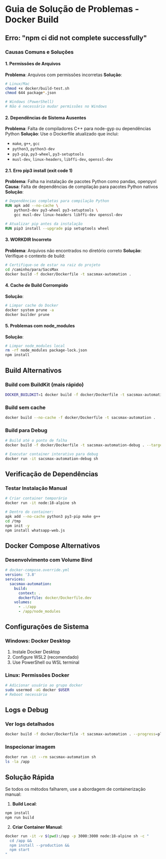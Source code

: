# Guia de Solução de Problemas - Docker Build

## Erro: "npm ci did not complete successfully"

### Causas Comuns e Soluções

#### 1. **Permissões de Arquivos**
**Problema**: Arquivos com permissões incorretas
**Solução**:
```bash
# Linux/Mac
chmod +x docker/build-test.sh
chmod 644 package*.json

# Windows (PowerShell)
# Não é necessário mudar permissões no Windows
```

#### 2. **Dependências de Sistema Ausentes**
**Problema**: Falta de compiladores C++ para node-gyp ou dependências Python
**Solução**: Use o Dockerfile atualizado que inclui:
- `make`, `g++`, `gcc`
- `python3`, `python3-dev`
- `py3-pip`, `py3-wheel`, `py3-setuptools`
- `musl-dev`, `linux-headers`, `libffi-dev`, `openssl-dev`

#### 2.1. **Erro pip3 install (exit code 1)**
**Problema**: Falha na instalação de pacotes Python como pandas, openpyxl
**Causa**: Falta de dependências de compilação para pacotes Python nativos
**Solução**:
```dockerfile
# Dependências completas para compilação Python
RUN apk add --no-cache \
    python3-dev py3-wheel py3-setuptools \
    gcc musl-dev linux-headers libffi-dev openssl-dev

# Atualizar pip antes da instalação
RUN pip3 install --upgrade pip setuptools wheel
```

#### 3. **WORKDIR Incorreto**
**Problema**: Arquivos não encontrados no diretório correto
**Solução**: Verifique o contexto de build:
```bash
# Certifique-se de estar na raiz do projeto
cd /caminho/para/SacsMax
docker build -f docker/Dockerfile -t sacsmax-automation .
```

#### 4. **Cache de Build Corrompido**
**Solução**:
```bash
# Limpar cache do Docker
docker system prune -a
docker builder prune
```

#### 5. **Problemas com node_modules**
**Solução**:
```bash
# Limpar node_modules local
rm -rf node_modules package-lock.json
npm install
```

## Build Alternativos

### Build com BuildKit (mais rápido)
```bash
DOCKER_BUILDKIT=1 docker build -f docker/Dockerfile -t sacsmax-automation .
```

### Build sem cache
```bash
docker build --no-cache -f docker/Dockerfile -t sacsmax-automation .
```

### Build para Debug
```bash
# Build até o ponto de falha
docker build -f docker/Dockerfile -t sacsmax-automation-debug . --target dependencies

# Executar container interativo para debug
docker run -it sacsmax-automation-debug sh
```

## Verificação de Dependências

### Testar Instalação Manual
```bash
# Criar container temporário
docker run -it node:18-alpine sh

# Dentro do container:
apk add --no-cache python3 py3-pip make g++
cd /tmp
npm init -y
npm install whatsapp-web.js
```

## Docker Compose Alternativos

### Desenvolvimento com Volume Bind
```yaml
# docker-compose.override.yml
version: '3.8'
services:
  sacsmax-automation:
    build:
      context: .
      dockerfile: docker/Dockerfile.dev
    volumes:
      - .:/app
      - /app/node_modules
```

## Configurações de Sistema

### Windows: Docker Desktop
1. Instale Docker Desktop
2. Configure WSL2 (recomendado)
3. Use PowerShell ou WSL terminal

### Linux: Permissões Docker
```bash
# Adicionar usuário ao grupo docker
sudo usermod -aG docker $USER
# Reboot necessário
```

## Logs e Debug

### Ver logs detalhados
```bash
docker build -f docker/Dockerfile -t sacsmax-automation . --progress=plain
```

### Inspecionar imagem
```bash
docker run -it --rm sacsmax-automation sh
ls -la /app
```

## Solução Rápida

Se todos os métodos falharem, use a abordagem de containerização manual:

1. **Build Local**:
```bash
npm install
npm run build
```

2. **Criar Container Manual**:
```bash
docker run -it -v $(pwd):/app -p 3000:3000 node:18-alpine sh -c "
  cd /app &&
  npm install --production &&
  npm start
"
```